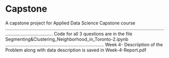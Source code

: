 # Capstone
A capstone project for Applied Data Science Capstone course .................................................................................................................................................................
Code for all 3 questions are in the file Segmenting&Clustering_Neighborhood_in_Toronto-2.ipynb ............................................................................. Week 4- Descriiption of the Problem along with data description is saved in Week-4-Report.pdf 
